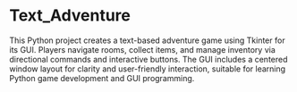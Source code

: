 # Text_Adventure
This Python project creates a text-based adventure game using Tkinter for its GUI. Players navigate rooms, collect items, and manage inventory via directional commands and interactive buttons. The GUI includes a centered window layout for clarity and user-friendly interaction, suitable for learning Python game development and GUI programming.
